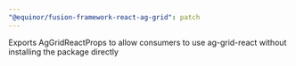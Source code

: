 ```yaml
---
"@equinor/fusion-framework-react-ag-grid": patch
---
```


Exports AgGridReactProps to allow consumers to use ag-grid-react without installing the package directly
